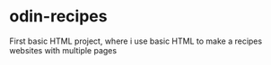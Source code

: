 # odin-recipes

First basic HTML project, where i use basic HTML to make a recipes websites with multiple pages